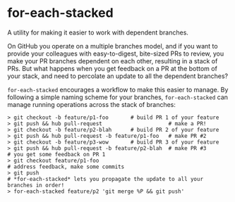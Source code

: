 # for-each-stacked
A utility for making it easier to work with dependent branches.

On GitHub you operate on a multiple branches model, and if you want to provide your colleagues with easy-to-digest, bite-sized PRs to review, you make your PR branches dependent on each other, resulting in a stack of PRs.
But what happens when you get feedback on a PR at the bottom of your stack, and need to percolate an update to all the dependent branches?

`for-each-stacked` encourages a workflow to make this easier to manage. By following a simple naming scheme for your branches, `for-each-stacked` can manage running operations across the stack of branches:

```
> git checkout -b feature/p1-foo       # build PR 1 of your feature
> git push && hub pull-request                     # make a PR!
> git checkout -b feature/p2-blah      # build PR 2 of your feature
> git push && hub pull-request -b feature/p1-foo   # make PR #2
> git checkout -b feature/p3-wow       # build PR 3 of your feature
> git push && hub pull-request -b feature/p2-blah  # make PR #3
# you get some feedback on PR 1
> git checkout feature/p1-foo
# address feedback, make some commits
> git push
# *for-each-stacked* lets you propagate the update to all your branches in order!
> for-each-stacked feature/p2 'git merge %P && git push'
```
